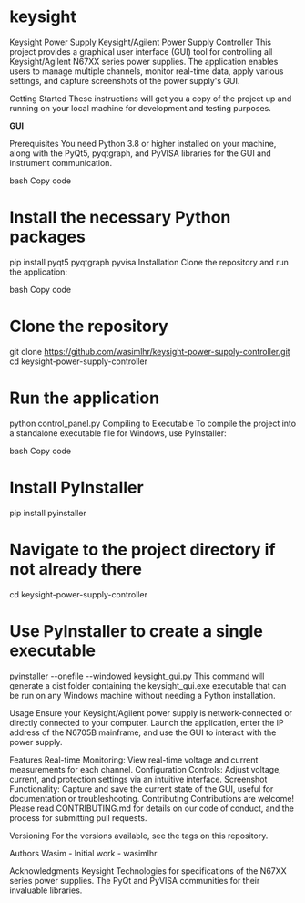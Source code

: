 # keysight
Keysight Power Supply
Keysight/Agilent Power Supply Controller
This project provides a graphical user interface (GUI) tool for controlling all Keysight/Agilent N67XX series power supplies. The application enables users to manage multiple channels, monitor real-time data, apply various settings, and capture screenshots of the power supply's GUI.

Getting Started
These instructions will get you a copy of the project up and running on your local machine for development and testing purposes.


**GUI**




Prerequisites
You need Python 3.8 or higher installed on your machine, along with the PyQt5, pyqtgraph, and PyVISA libraries for the GUI and instrument communication.

bash
Copy code
# Install the necessary Python packages
pip install pyqt5 pyqtgraph pyvisa
Installation
Clone the repository and run the application:

bash
Copy code
# Clone the repository
git clone https://github.com/wasimlhr/keysight-power-supply-controller.git
cd keysight-power-supply-controller

# Run the application
python control_panel.py
Compiling to Executable
To compile the project into a standalone executable file for Windows, use PyInstaller:

bash
Copy code
# Install PyInstaller
pip install pyinstaller

# Navigate to the project directory if not already there
cd keysight-power-supply-controller

# Use PyInstaller to create a single executable
pyinstaller --onefile --windowed keysight_gui.py
This command will generate a dist folder containing the keysight_gui.exe executable that can be run on any Windows machine without needing a Python installation.

Usage
Ensure your Keysight/Agilent power supply is network-connected or directly connected to your computer. Launch the application, enter the IP address of the N6705B mainframe, and use the GUI to interact with the power supply.

Features
Real-time Monitoring: View real-time voltage and current measurements for each channel.
Configuration Controls: Adjust voltage, current, and protection settings via an intuitive interface.
Screenshot Functionality: Capture and save the current state of the GUI, useful for documentation or troubleshooting.
Contributing
Contributions are welcome! Please read CONTRIBUTING.md for details on our code of conduct, and the process for submitting pull requests.

Versioning
For the versions available, see the tags on this repository.

Authors
Wasim - Initial work - wasimlhr

Acknowledgments
Keysight Technologies for specifications of the N67XX series power supplies.
The PyQt and PyVISA communities for their invaluable libraries.

